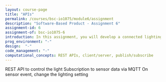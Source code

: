 ```yaml
---
layout: course-page
title: "APIs"
permalink: /courses/bsc-io1075/module6/assignment
description: "Software-Based Product - Assignment 6"
assignment-id: 6
assignment-of: bsc-io1075-6
introduction: In this assignment, you will develop a connected lighting system enabling remote control and automated scenarios controlled by sensors.
prog_environment: "-"
design:  "-"
code_management: "-"
computational_concepts: REST APIs, client/server, publish/subscribe
---
```


REST API to control the light
Subscription to sensor data via MQTT
On sensor event, change the lighting setting

